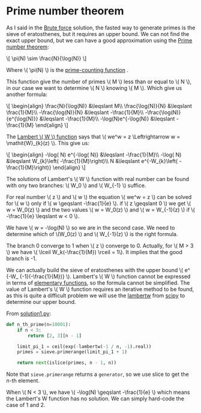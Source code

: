 # Prime number theorem

As I said in the [Brute force](solution1.md) solution, the fasted way to
generate primes is the sieve of eratosthenes, but it requires an upper bound. We
can not find the exact upper bound, but we can have a good approximation using
the [Prime number theorem](https://en.wikipedia.org/wiki/Prime_number_theorem):

\\[  \pi(N) \sim \frac{N}{\log(N)} \\]

Where \\( \pi(N) \\) is the
[prime-counting function](https://en.wikipedia.org/wiki/Prime-counting_function)
.

This function give the number of primes \\( M \\) less than or equal to \\( N
\\), in our case we want to determine \\( N \\) knowing \\( M \\). Which give us
another formula:

\\[ \begin{align} \frac{N}{\log(N)} &\leqslant M\\\\ \frac{\log(N)}{N} &\leqslant \frac{1}{M}\\\\ -\frac{\log(N)}{N} &\leqslant -\frac{1}{M}\\\\ -\frac{\log(N)}{e^{\log(N)}} &\leqslant -\frac{1}{M}\\\\ -\log(N)e^{-\log(N)} &\leqslant -\frac{1}{M} \end{align} \\]

The [Lambert \\( W \\) function](https://en.wikipedia.org/wiki/Lambert_W_function)
says that \\( we^w = z \Leftrightarrow w = \mathit{W}_{k}(z) \\). This give us:

\\[ \begin{align} -\log( N) e^{-\log( N)} &\leqslant -\frac{1}{M}\\\\ -\log( N) &\leqslant W_{k}\left( -\frac{1}{M}\right)\\\\ N &\leqslant e^{-W_{k}\left( -\frac{1}{M}\right)} \end{align} \\]

The solutions of Lambert's \\( W \\) function with real number can be found with
ony two branches: \\( W_0 \\) and \\( W_{-1} \\) suffice.

For real number \\( z \\) and \\( w \\) the equation \\( we^w = z \\) can be
solved for \\( w \\) only if \\( w \geqslant -\frac{1}{e} \\). if \\( z
\geqslant 0 \\) we get \\( w = W_0(z) \\) and the two values \\( w = W_0(z) \\)
and \\( w = W_{-1}(z) \\) if \\( -\frac{1}{e} \leqslant w < 0 \\).

We have \\( w = -\log(N) \\) so we are in the second case. We need to determine
which of \\(W_0(z) \\) and \\( W_{-1}(z) \\) is the right formula.

The branch 0 converge to 1 when \\( z \\) converge to 0. Actually, for \\( M >
3 \\) we have \\( \lceil W_k(-\frac{1}{M}) \rceil = 1\\). It implies that the
good branch is -1.

We can actually build the sieve of eratosthenes with the upper bound \\( e^ {-W_
{-1}(-\frac{1}{M})} \\). Lambert's \\( W \\) function cannot be expressed in
terms of
[elementary functions](https://en.wikipedia.org/wiki/Elementary_function), so
the formula cannot be simplified. The value of Lambert's \\( W \\) function
requires an iterative method to be found, as this is quite a difficult problem
we will use the
[lambertw](https://docs.scipy.org/doc/scipy/reference/generated/scipy.special.lambertw.html)
from [scipy](https://docs.scipy.org/doc/scipy/index.html) to determine our upper
bound.

From [solution1.py](https://github.com/TurtleSmoke/Project-Euler/blob/main/problems/problem_0007/solution1.py):

```python
def n_th_prime(n=10001):
    if n < 3:
        return [2, 3][n - 1]

    limit_pi_1 = ceil(exp(-lambertw(-1 / n, -1).real))
    primes = sieve.primerange(limit_pi_1 + 1)

    return next(islice(primes, n - 1, n))
```

Note that `sieve.primerange` returns a `generator`, so we use slice to get the
n-th element.

When \\( N < 3 \\), we have \\( -\log(N) \geqslant -\frac{1}{e} \\) which means
the Lambert's W function has no solution. We can simply hard-code the case of 1
and 2.
